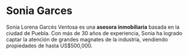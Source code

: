 # Sonia Garces

Sonia Lorena Garcés Ventosa es una **asesora inmobiliaria** basada en la ciudad de Puebla. Con más de 30 años de experiencia, Sonia ha logrado captar la atención de grandes magnates de la industria, vendiendo propiedades de hasta US$500,000. 
